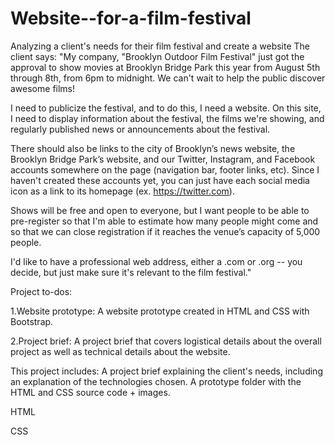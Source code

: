 # Website--for-a-film-festival
Analyzing a client's needs for their film festival and create a website
The client says:
"My company, "Brooklyn Outdoor Film Festival" just got the approval to show movies at Brooklyn Bridge Park this year from August 5th through 8th, from 6pm to midnight. We can't wait to help the public discover awesome films!

I need to publicize the festival, and to do this, I need a website. On this site, I need to display information about the festival, the films we're showing, and regularly published news or announcements about the festival.

There should also be links to the city of Brooklyn’s news website, the Brooklyn Bridge Park’s website, and our Twitter, Instagram, and Facebook accounts somewhere on the page (navigation bar, footer links, etc). Since I haven't created these accounts yet, you can just have each social media icon as a link to its homepage (ex. https://twitter.com).

Shows will be free and open to everyone, but I want people to be able to pre-register so that I'm able to estimate how many people might come and so that we can close registration if it reaches the venue’s capacity of 5,000 people.

I'd like to have a professional web address, either a .com or .org -- you decide, but just make sure it's relevant to the film festival."

Project to-dos:


1.Website prototype: A website prototype created in HTML and CSS with Bootstrap.


2.Project brief: A project brief that covers logistical details about the overall project as well as technical details about the website.

This project includes:
A project brief explaining the client's needs, including an explanation of the technologies chosen.
A prototype folder with the HTML and CSS source code + images.

HTML 

CSS
